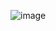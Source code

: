 ![image](https://user-images.githubusercontent.com/105295557/171916315-93c6ad60-aefe-4e75-8e81-d09da95ba18a.png)


